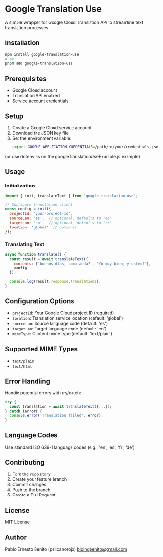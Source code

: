 # Google Translation Use

A simple wrapper for Google Cloud Translation API to streamline text translation processes.

## Installation

```bash
npm install google-translation-use
# or
pnpm add google-translation-use
```

## Prerequisites

- Google Cloud account
- Translation API enabled
- Service account credentials

## Setup

1. Create a Google Cloud service account
2. Download the JSON key file
3. Set the environment variable:
   ```bash
   export GOOGLE_APPLICATION_CREDENTIALS=/path/to/your/credentials.json
   ```
(or use dotenv as on the googleTranslationUseExample.js example)
## Usage

### Initialization

```javascript
import { init, translateText } from 'google-translation-use';

// Configure translation client
const config = init({
  projectId: 'your-project-id',
  sourceLan: 'es',  // optional, defaults to 'es'
  targetLan: 'en',  // optional, defaults to 'en'
  location: 'global'  // optional
});
```

### Translating Text

```javascript
async function translate() {
  const result = await translateText({
    contents: ['buenos días, como anda?', 'Yo muy bien, y usted?'],
    config
  });

  console.log(result.response.translations);
}
```

## Configuration Options

- `projectId`: Your Google Cloud project ID (required)
- `location`: Translation service location (default: 'global')
- `sourceLan`: Source language code (default: 'es')
- `targetLan`: Target language code (default: 'en')
- `mimeType`: Content mime type (default: 'text/plain')

## Supported MIME Types

- `text/plain`
- `text/html`

## Error Handling

Handle potential errors with try/catch:

```javascript
try {
  const translation = await translateText({...});
} catch (error) {
  console.error('Translation failed', error);
}
```

## Language Codes

Use standard ISO 639-1 language codes (e.g., 'en', 'es', 'fr', 'de')

## Contributing

1. Fork the repository
2. Create your feature branch
3. Commit changes
4. Push to the branch
5. Create a Pull Request

## License

MIT License

## Author

Pablo Ernesto Benito (pelicanorojo) <bioingbenito@gmail.com>

